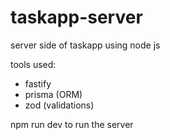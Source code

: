 # taskapp-server

server side of taskapp using node js

tools used:
- fastify
- prisma (ORM)
- zod (validations)


npm run dev to run the server


